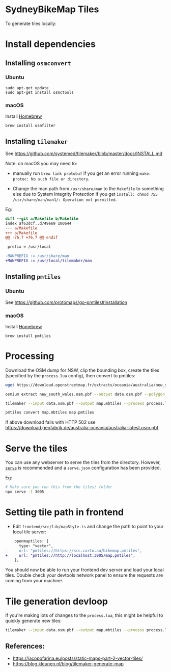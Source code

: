 # SydneyBikeMap Tiles

To generate tiles locally:

# Install dependencies

## Installing `osmconvert`

### Ubuntu

```
sudo apt-get update
sudo apt-get install osmctools
```

### macOS

Install [Homebrew](https://brew.sh/)

```
brew install osmfilter
```

## Installing `tilemaker`

See https://github.com/systemed/tilemaker/blob/master/docs/INSTALL.md

Note: on macOS you may need to:

- manually run `brew link protobuf` if you get an error running
  `make: protoc: No such file or directory`.

- Change the man path from `/usr/share/man` to the `Makefile` to something else due to
  System Integrity Protection if you get
  `install: chmod 755 /usr/share/man/man1/: Operation not permitted`.

Eg:

```diff
diff --git a/Makefile b/Makefile
index af63dcf..d749e69 100644
--- a/Makefile
+++ b/Makefile
@@ -76,7 +76,7 @@ endif

 prefix = /usr/local

-MANPREFIX := /usr/share/man
+MANPREFIX := /usr/local/tilemaker/man
```

## Installing `pmtiles`

### Ubuntu

See https://github.com/protomaps/go-pmtiles#installation

### macOS

Install [Homebrew](https://brew.sh/)

```
brew install pmtiles
```

# Processing

Download the OSM dump for NSW, clip the bounding box, create the tiles (specified by the `process.lua` config), then convert to pmtiles:

```bash
wget https://download.openstreetmap.fr/extracts/oceania/australia/new_south_wales.osm.pbf

osmium extract new_south_wales.osm.pbf --output data.osm.pbf --polygon bbox.geojson --strategy=smart --set-bounds --overwrite

tilemaker --input data.osm.pbf --output map.mbtiles --process process.lua --config config.json --skip-integrity

pmtiles convert map.mbtiles map.pmtiles
```

If above download fails with HTTP 502 use
https://download.geofabrik.de/australia-oceania/australia-latest.osm.pbf

# Serve the tiles

You can use any webserver to serve the tiles from the directory. However, [`serve`](https://www.npmjs.com/package/serve) is recommended and a `serve.json` configuration has been provided.

Eg:

```bash
# Make sure you run this from the tiles/ folder
npx serve -l 3005
```

# Setting tile path in frontend

- Edit `frontend/src/lib/mapStyle.ts` and change the path to point to your local tile server:

```diff
    openmaptiles: {
      type: "vector",
-     url: "pmtiles://https://src.carto.au/bikemap.pmtiles",
+     url: "pmtiles://http://localhost:3005/map.pmtiles",
    },
```

You should now be able to run your frontend dev server and load your local tiles. Double check
your devtools network panel to ensure the requests are coming from your machine.

# Tile generation devloop

If you're making lots of changes to the `process.lua`, this might be helpful to quickly generate
new tiles:

```bash
tilemaker --input data.osm.pbf --output map.mbtiles --process process.lua --config config.json && pmtiles convert map.mbtiles map.pmtiles && npx serve -l 3005
```

## References:

- https://jacopofarina.eu/posts/static-maps-part-2-vector-tiles/
- https://blog.kleunen.nl/blog/tilemaker-generate-map
